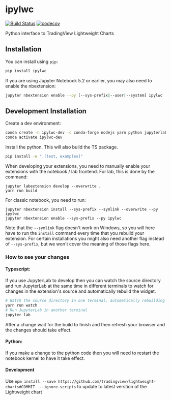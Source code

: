 
# ipylwc

[![Build Status](https://travis-ci.org/rnd20/ipylwc.svg?branch=master)](https://travis-ci.org/rnd20/ipylwc)
[![codecov](https://codecov.io/gh/rnd20/ipylwc/branch/master/graph/badge.svg)](https://codecov.io/gh/rnd20/ipylwc)


Python interface to TradingView Lightweight Charts

## Installation

You can install using `pip`:

```bash
pip install ipylwc
```

If you are using Jupyter Notebook 5.2 or earlier, you may also need to enable
the nbextension:
```bash
jupyter nbextension enable --py [--sys-prefix|--user|--system] ipylwc
```

## Development Installation

Create a dev environment:
```bash
conda create -n ipylwc-dev -c conda-forge nodejs yarn python jupyterlab
conda activate ipylwc-dev
```

Install the python. This will also build the TS package.
```bash
pip install -e ".[test, examples]"
```

When developing your extensions, you need to manually enable your extensions with the
notebook / lab frontend. For lab, this is done by the command:

```
jupyter labextension develop --overwrite .
yarn run build
```

For classic notebook, you need to run:

```
jupyter nbextension install --sys-prefix --symlink --overwrite --py ipylwc
jupyter nbextension enable --sys-prefix --py ipylwc
```

Note that the `--symlink` flag doesn't work on Windows, so you will here have to run
the `install` command every time that you rebuild your extension. For certain installations
you might also need another flag instead of `--sys-prefix`, but we won't cover the meaning
of those flags here.

### How to see your changes
#### Typescript:
If you use JupyterLab to develop then you can watch the source directory and run JupyterLab at the same time in different
terminals to watch for changes in the extension's source and automatically rebuild the widget.

```bash
# Watch the source directory in one terminal, automatically rebuilding when needed
yarn run watch
# Run JupyterLab in another terminal
jupyter lab
```

After a change wait for the build to finish and then refresh your browser and the changes should take effect.

#### Python:
If you make a change to the python code then you will need to restart the notebook kernel to have it take effect.

#### Development
Use `npm install --save https://github.com/tradingview/lightweight-charts#COMMIT  --ignore-scripts` to update to latest verstion of the Lightweight chart 